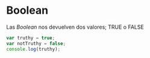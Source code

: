 # Boolean

Las _Boolean_ nos devuelven dos valores; TRUE o FALSE

```javascript
var truthy = true;
var notTruthy = false;
console.log(truthy);
```
